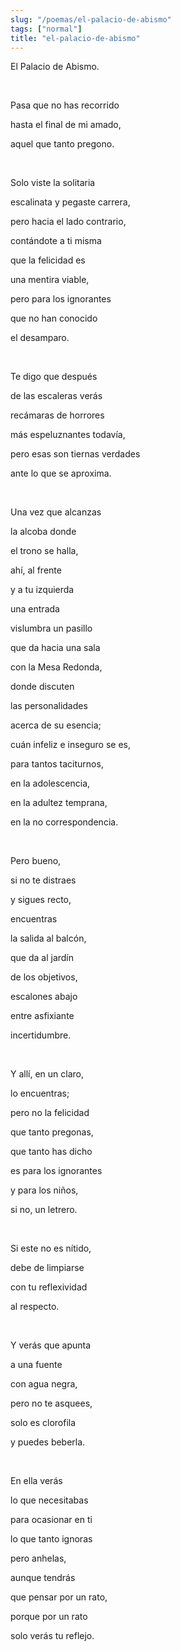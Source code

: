 ```yaml
---
slug: "/poemas/el-palacio-de-abismo"
tags: ["normal"]
title: "el-palacio-de-abismo"
---
```

El Palacio de Abismo.

&nbsp;

Pasa que no has recorrido

hasta el final de mi amado,

aquel que tanto pregono.

&nbsp;

Solo viste la solitaria

escalinata y pegaste carrera,

pero hacia el lado contrario,

contándote a ti misma

que la felicidad es

una mentira viable,

pero para los ignorantes

que no han conocido

el desamparo.

&nbsp;

Te digo que después

de las escaleras verás

recámaras de horrores

más espeluznantes todavía,

pero esas son tiernas verdades

ante lo que se aproxima.

&nbsp;

Una vez que alcanzas

la alcoba donde

el trono se halla,

ahí, al frente

y a tu izquierda

una entrada

vislumbra un pasillo

que da hacia una sala

con la Mesa Redonda,

donde discuten

las personalidades

acerca de su esencia;

cuán infeliz e inseguro se es,

para tantos taciturnos,

en la adolescencia,

en la adultez temprana,

en la no correspondencia.

&nbsp;

Pero bueno,

si no te distraes

y sigues recto,

encuentras

la salida al balcón,

que da al jardín

de los objetivos,

escalones abajo

entre asfixiante

incertidumbre.

&nbsp;

Y allí, en un claro,

lo encuentras;

pero no la felicidad

que tanto pregonas,

que tanto has dicho

es para los ignorantes

y para los niños,

si no, un letrero.

&nbsp;

Si este no es nítido,

debe de limpiarse

con tu reflexividad

al respecto.

&nbsp;

Y verás que apunta

a una fuente

con agua negra,

pero no te asquees,

solo es clorofila

y puedes beberla.

&nbsp;

En ella verás

lo que necesitabas

para ocasionar en ti

lo que tanto ignoras

pero anhelas,

aunque tendrás

que pensar por un rato,

porque por un rato

solo verás tu reflejo.